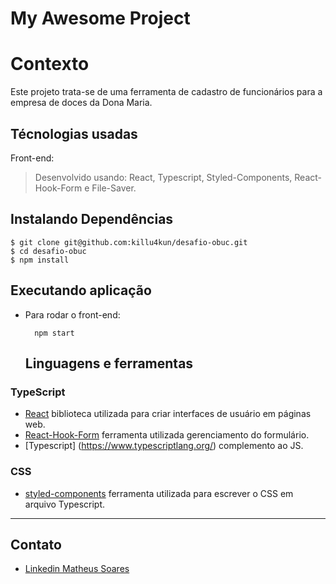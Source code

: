 # My Awesome Project

# Contexto
Este projeto trata-se de uma ferramenta de cadastro de funcionários para a empresa de doces da Dona Maria.

## Técnologias usadas

Front-end:
> Desenvolvido usando: React, Typescript, Styled-Components, React-Hook-Form e File-Saver. 

## Instalando Dependências

    $ git clone git@github.com:killu4kun/desafio-obuc.git
    $ cd desafio-obuc
    $ npm install
## Executando aplicação

* Para rodar o front-end:

  ```
    npm start
  ```
  
  ## Linguagens e ferramentas

### TypeScript

- [React](http://facebook.github.io/react) biblioteca utilizada para criar interfaces de usuário em páginas web.
- [React-Hook-Form](https://react-hook-form.com/) ferramenta utilizada gerenciamento do formulário.
- [Typescript] (https://www.typescriptlang.org/) complemento ao JS.

### CSS

- [styled-components](https://styled-components.com) ferramenta utilizada para escrever o CSS em arquivo Typescript.

---

## Contato

- [Linkedin Matheus Soares](https://www.linkedin.com/in/mateeus-soarees/)

